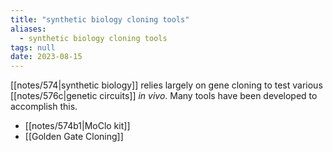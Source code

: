 ```yaml
---
title: "synthetic biology cloning tools"
aliases:
  - synthetic biology cloning tools
tags: null
date: 2023-08-15
---
```


[[notes/574|synthetic biology]] relies largely on gene cloning to test various [[notes/576c|genetic circuits]] *in vivo*. Many tools have been developed to accomplish this.

- [[notes/574b1|MoClo kit]]
- [[Golden Gate Cloning]]